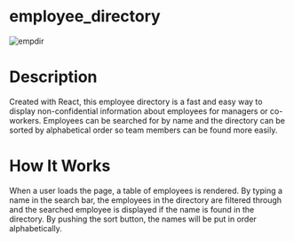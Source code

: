 # employee_directory

![empdir](https://user-images.githubusercontent.com/53705501/76135080-b19f8500-5ff1-11ea-8a09-ee752eba5a0a.jpg)


# Description
Created with React, this employee directory is a fast and easy way to display non-confidential information about employees for managers or co-workers. Employees can be searched for by name and the directory can be sorted by alphabetical order so team members can be found more easily. 

# How It Works
When a user loads the page, a table of employees is rendered. 
By typing a name in the search bar, the employees in the directory are filtered through and the searched employee is displayed if the name is found in the directory. By pushing the sort button, the names will be put in order alphabetically. 
